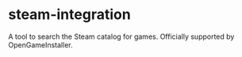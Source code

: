 # steam-integration

A tool to search the Steam catalog for games. Officially supported by OpenGameInstaller.
